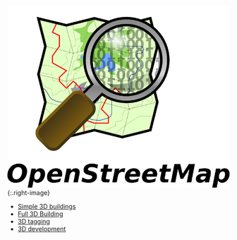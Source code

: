 ## &nbsp;

![placeholder](pictures/vr/OSMLOGO.png){:.right-image}

* [Simple 3D buildings](http://wiki.openstreetmap.org/wiki/Simple_3D_buildings)
* [Full 3D Building](https://wiki.openstreetmap.org/wiki/F3DB)
* [3D tagging](https://wiki.openstreetmap.org/wiki/3D_tagging)
* [3D development](https://wiki.openstreetmap.org/wiki/3D_development)